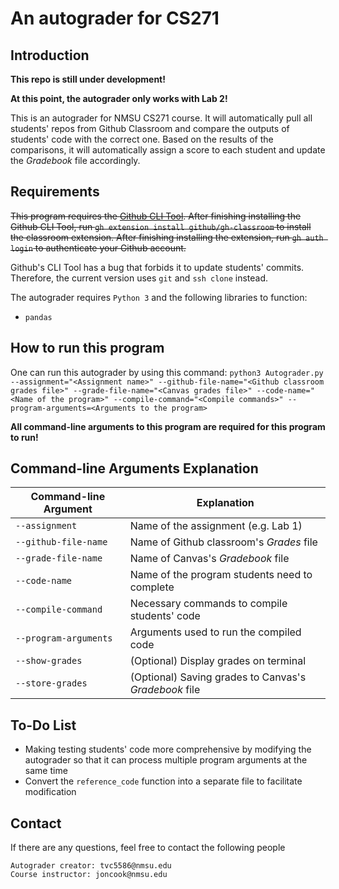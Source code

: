 # An autograder for CS271

## Introduction

**This repo is still under development!**

**At this point, the autograder only works with Lab 2!**

This is an autograder for NMSU CS271 course. It will automatically pull all students' repos from Github Classroom and compare the outputs of students' code with the correct one. Based on the results of the comparisons, it will automatically assign a score to each student and update the *Gradebook* file accordingly.

## Requirements

~~This program requires the [Github CLI Tool](https://github.com/cli/cli).
After finishing installing the Github CLI Tool, run `gh extension install github/gh-classroom` to install the classroom extension.
After finishing installing the extension, run `gh auth login` to authenticate your Github account.~~

Github's CLI Tool has a bug that forbids it to update students' commits. Therefore, the current version uses `git` and `ssh clone` instead.

The autograder requires `Python 3` and the following libraries to function:
- `pandas`

## How to run this program

One can run this autograder by using this command: `python3 Autograder.py --assignment="<Assignment name>" --github-file-name="<Github classroom grades file>" --grade-file-name="<Canvas grades file>" --code-name="<Name of the program>" --compile-command="<Compile commands>" --program-arguments=<Arguments to the program>`

**All command-line arguments to this program are required for this program to run!**

## Command-line Arguments Explanation

|Command-line Argument|Explanation                                               |
|---------------------|----------------------------------------------------------|
|`--assignment`       |Name of the assignment (e.g. Lab 1)                       |
|`--github-file-name` |Name of Github classroom's *Grades* file                  |
|`--grade-file-name`  |Name of Canvas's *Gradebook* file                         |
|`--code-name`        |Name of the program students need to complete             |
|`--compile-command`  |Necessary commands to compile students' code              |
|`--program-arguments`|Arguments used to run the compiled code                   |
|`--show-grades`      |(Optional) Display grades on terminal                     |
|`--store-grades`     |(Optional) Saving grades to Canvas's *Gradebook* file     |

## To-Do List

- Making testing students' code more comprehensive by modifying the autograder so that it can process multiple program arguments at the same time
- Convert the `reference_code` function into a separate file to facilitate modification

## Contact

If there are any questions, feel free to contact the following people

	Autograder creator: tvc5586@nmsu.edu
	Course instructor: joncook@nmsu.edu

